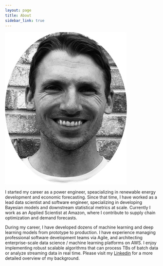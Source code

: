 ```yaml
---
layout: page
title: About
sidebar_link: true
---
```




<img src="_screenshots/headshot.png" width="400" height="500" />

I started my career as a power engineer, speacializing in renewable energy development and economic forecasting. Since that time, I have worked as a lead data scientist and software engineer, specializing in developing Bayesian models and downstream statistical metrics at scale. Currently I work as an Applied Scientist at Amazon, where I contribute to supply chain optimization and demand forecasts.

During my career, I have developed dozens of machine learning and deep learning models from prototype to production. I have experience managing professional software development teams via Agile, and architecting enterprise-scale data science / machine learning platforms on AWS. I enjoy implementing robust scalable algorithms that can process TBs of batch data or analyze streaming data in real time. Please visit my [Linkedin](https://www.linkedin.com/in/jacob-tutmaher-71286133/) for a more detailed overview of my background.     

 